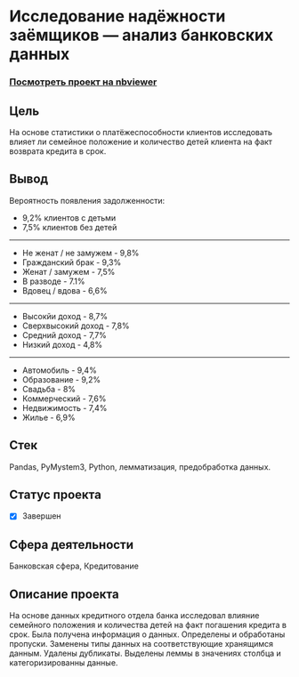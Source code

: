# Исследование надёжности заёмщиков — анализ банковских данных
### [Посмотреть проект на nbviewer](https://nbviewer.jupyter.org/github/Ertionso/yandex-praktikum-projects/blob/master/1.%20%D0%9F%D1%80%D0%B5%D0%B4%D0%BE%D0%B1%D1%80%D0%B0%D0%B1%D0%BE%D1%82%D0%BA%D0%B0%20%D0%B4%D0%B0%D0%BD%D0%BD%D1%8B%D1%85/credit_scoring_project.ipynb)
## Цель
На основе статистики о платёжеспособности клиентов исследовать влияет ли семейное положение и количество детей клиента на факт возврата кредита в срок.

## Вывод
Вероятность появления задолженности:    
- 9,2% клиентов с детьми
- 7,5% клиентов без детей    
____
- Не женат / не замужем - 9,8%
- Гражданский брак - 9,3%
- Женат / замужем - 7,5%
- В разводе - 7.1%
- Вдовец / вдова - 6,6%
____
- Высокйи доход - 8,7%
- Сверхвысокий доход - 7,8%
- Средний доход - 7,7%
- Низкий доход - 4,8%
___
- Автомобиль - 9,4%
- Образование - 9,2%
- Свадьба - 8%
- Коммерческий - 7,6%
- Недвижимость - 7,4%
- Жилье - 6,9%
## Стек
Pandas, PyMystem3, Python, лемматизация, предобработка данных.
## Статус проекта
- [x] Завершен
## Сфера деятельности
Банковская сфера, Кредитование
## Описание проекта
На основе данных кредитного отдела банка исследовал влияние семейного положения и
количества детей на факт погашения кредита в срок. Была получена информация о
данных. Определены и обработаны пропуски. Заменены типы данных на соответствующие
хранящимся данным. Удалены дубликаты. Выделены леммы в значениях столбца и
категоризированны данные.
